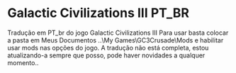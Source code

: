 # Galactic Civilizations III PT_BR
 Tradução em PT_br do jogo Galactic Civilizations III
 Para usar basta colocar a pasta em Meus Documentos ..\My Games\GC3Crusade\Mods e habilitar usar mods nas opções do jogo. 
 A tradução não está completa, estou atualizando-a sempre que posso, pode haver novidades a qualquer momento..
